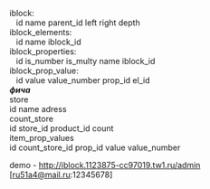 iblock:  
&nbsp;&nbsp;&nbsp;id name parent_id left right depth   
iblock_elements:  
&nbsp;&nbsp;&nbsp;id name iblock_id  
iblock_properties:  
&nbsp;&nbsp;&nbsp;id is_number is_multy name iblock_id  
iblock_prop_value:  
&nbsp;&nbsp;&nbsp;id value value_number prop_id el_id  
***фича***  
store  
id name adress  
count_store  
id store_id product_id count  
item_prop_values  
id count_store_id prop_id value value_number

demo - http://iblock.1123875-cc97019.tw1.ru/admin [ru51a4@mail.ru:12345678]
